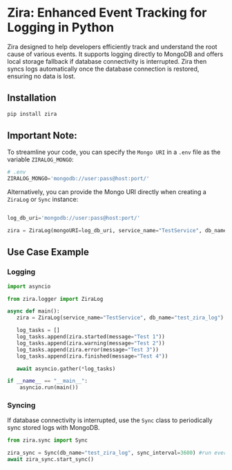 # Zira: Enhanced Event Tracking for Logging in Python

Zira designed to help developers efficiently track and understand the root cause of various events. It supports logging directly to MongoDB and offers local storage fallback if database connectivity is interrupted. Zira then syncs logs automatically once the database connection is restored, ensuring no data is lost.

## Installation

```bash
pip install zira
```

## Important Note:
To streamline your code, you can specify the `Mongo URI` in a `.env` file as the variable `ZIRALOG_MONGO`:

```python
# .env
ZIRALOG_MONGO='mongodb://user:pass@host:port/'

```

Alternatively, you can provide the Mongo URI directly when creating a `ZiraLog` or `Sync` instance:


```python

log_db_uri='mongodb://user:pass@host:port/'

zira = ZiraLog(mongoURI=log_db_uri, service_name="TestService", db_name="test_zira_log")

```


## Use Case Example


### Logging

```python
import asyncio

from zira.logger import ZiraLog 

async def main():
   zira = ZiraLog(service_name="TestService", db_name="test_zira_log")

   log_tasks = []
   log_tasks.append(zira.started(message="Test 1"))
   log_tasks.append(zira.warning(message="Test 2"))
   log_tasks.append(zira.error(message="Test 3"))
   log_tasks.append(zira.finished(message="Test 4"))

   await asyncio.gather(*log_tasks)

if __name__ == "__main__":
    asyncio.run(main())
```


### Syncing

If database connectivity is interrupted, use the `Sync` class to periodically sync stored logs with MongoDB.

```python
from zira.sync import Sync

zira_sync = Sync(db_name="test_zira_log", sync_interval=3600) #run every hour
await zira_sync.start_sync()
```